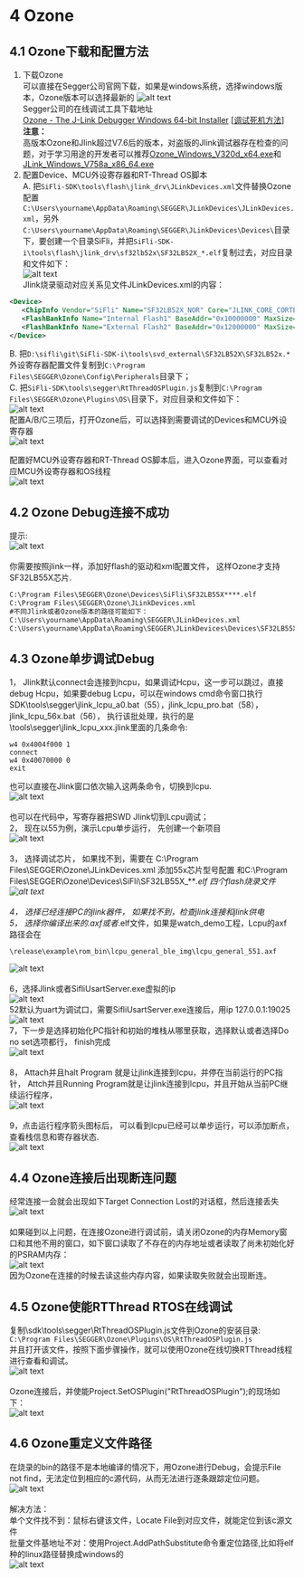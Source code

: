 # 4 Ozone
## 4.1 Ozone下载和配置方法
1. 下载Ozone<br>
可以直接在Segger公司官网下载，如果是windows系统，选择windows版本，Ozone版本可以选择最新的
![alt text](./assets/ozone013.png)<br> 
Segger公司的在线调试工具下载地址<br>
[Ozone - The J-Link Debugger Windows 64-bit Installer](https://www.segger.cn/downloads/jlink/#Ozone) [[调试死机方法](../tools/ozone.md#43Ozone单步调试Debug)]<br>
**注意：**<br>
高版本Ozone和Jlink超过V7.6后的版本，对盗版的Jlink调试器存在检查的问题，对于学习用途的开发者可以推荐[Ozone_Windows_V320d_x64.exe](https://www.segger.cn/downloads/jlink/Ozone_Windows_V320d_x64.exe)和[JLink_Windows_V758a_x86_64.exe](https://www.segger.cn/downloads/jlink/JLink_Windows_V758a_x86_64.exe)
 2. 配置Device、MCU外设寄存器和RT-Thread OS脚本<br> 
 A. 把`SiFli-SDK\tools\flash\jlink_drv\JLinkDevices.xml`文件替换Ozone配置`C:\Users\yourname\AppData\Roaming\SEGGER\JLinkDevices\JLinkDevices.xml`，另外`C:\Users\yourname\AppData\Roaming\SEGGER\JLinkDevices\Devices\`目录下，要创建一个目录SiFli，并把`SiFli-SDK-i\tools\flash\jlink_drv\sf32lb52x\SF32LB52X_*.elf`复制过去，对应目录和文件如下：<br> 
 ![alt text](./assets/ozone016.png)<br>
 Jlink烧录驱动对应关系见文件JLinkDevices.xml的内容：<br>
 ```xml
<Device>
    <ChipInfo Vendor="SiFli" Name="SF32LB52X_NOR" Core="JLINK_CORE_CORTEX_M33" WorkRAMAddr="0x20000000" WorkRAMSize="0x60000" />
    <FlashBankInfo Name="Internal Flash1" BaseAddr="0x10000000" MaxSize="0x8000000"  Loader="Devices/SiFli/SF32LB52X_INT_FLASH1.elf" LoaderType="FLASH_ALGO_TYPE_OPEN" AlwaysPresent="1"/>
    <FlashBankInfo Name="External Flash2" BaseAddr="0x12000000" MaxSize="0x8000000" Loader="Devices/SiFli/SF32LB52X_EXT_FLASH2.elf" LoaderType="FLASH_ALGO_TYPE_OPEN" AlwaysPresent="1"/>
</Device>
 ```
 B. 把`D:\sifli\git\SiFli-SDK-i\tools\svd_external\SF32LB52X\SF32LB52x.*`外设寄存器配置文件复制到`C:\Program Files\SEGGER\Ozone\Config\Peripherals`目录下；<br> 
 C. 把`SiFli-SDK\tools\segger\RtThreadOSPlugin.js`复制到`C:\Program Files\SEGGER\Ozone\Plugins\OS\`目录下，对应目录和文件如下：<br> 
![alt text](./assets/ozone017.png)<br> 
 配置A/B/C三项后，打开Ozone后，可以选择到需要调试的Devices和MCU外设寄存器<br> 
![alt text](./assets/ozone014.png)<br> 

 配置好MCU外设寄存器和RT-Thread OS脚本后，进入Ozone界面，可以查看对应MCU外设寄存器和OS线程<br> 
![alt text](./assets/ozone015.png)<br> 
## 4.2 Ozone Debug连接不成功
提示:<br>
![alt text](./assets/ozone001.png)<br>   
你需要按照jlink一样，添加好flash的驱动和xml配置文件， 这样Ozone才支持SF32LB55X芯片.<br>
```xml
C:\Program Files\SEGGER\Ozone\Devices\SiFli\SF32LB55X****.elf
C:\Program Files\SEGGER\Ozone\JLinkDevices.xml
#不同Jlink或者Ozone版本的路径可能如下：
C:\Users\yourname\AppData\Roaming\SEGGER\JLinkDevices.xml
C:\Users\yourname\AppData\Roaming\SEGGER\JLinkDevices\Devices\SF32LB55X****.elf
```
<a name="43Ozone单步调试Debug"></a>
## 4.3 Ozone单步调试Debug
1， Jlink默认connect会连接到hcpu，如果调试Hcpu，这一步可以跳过，直接debug Hcpu，如果要debug Lcpu，可以在windows cmd命令窗口执行SDK\tools\segger\jlink_lcpu_a0.bat（55），jlink_lcpu_pro.bat（58），jlink_lcpu_56x.bat（56）， 执行该批处理，执行的是\tools\segger\jlink_lcpu_xxx.jlink里面的几条命令:<br>
```
w4 0x4004f000 1
connect
w4 0x40070000 0 
exit
```
也可以直接在Jlink窗口依次输入这两条命令，切换到lcpu.<br>
![alt text](./assets/ozone002.png)<br>   
也可以在代码中，写寄存器把SWD Jlink切到Lcpu调试；<br>
2， 现在以55为例，演示Lcpu单步运行， 先创建一个新项目<br>
![alt text](./assets/ozone003.png)<br>    
3， 选择调试芯片，
如果找不到，需要在
C:\Program Files\SEGGER\Ozone\JLinkDevices.xml 添加55x芯片型号配置
和C:\Program Files\SEGGER\Ozone\Devices\SiFli\SF32LB55X_****.elf  四个flash烧录文件<br>
![alt text](./assets/ozone004.png)<br>    
4， 选择已经连接PC的jlink器件， 如果找不到，检查jlink连接和jlink供电<br>
5， 选择你编译出来的*.axf或者*.elf文件，如果是watch_demo工程，Lcpu的axf路径会在
```
\release\example\rom_bin\lcpu_general_ble_img\lcpu_general_551.axf
```
![alt text](./assets/ozone005.png)<br>    
6，选择Jlink或者SifliUsartServer.exe虚拟的ip<br> 
![alt text](./assets/ozone019.png)<br> 
52默认为uart为调试口，需要SifliUsartServer.exe连接后，用ip 127.0.0.1:19025
![alt text](./assets/ozone018.png)<br> 
7，下一步是选择初始化PC指针和初始的堆栈从哪里获取，选择默认或者选择Do no set选项都行， finish完成<br>
![alt text](./assets/ozone006.png)<br>    
8， Attach并且halt Program 就是让jlink连接到lcpu，并停在当前运行的PC指针，
Attch并且Running Program就是让jlink连接到lcpu，并且开始从当前PC继续运行程序，<br>
![alt text](./assets/ozone007.png)<br>    
9，点击运行程序箭头图标后， 可以看到lcpu已经可以单步运行，可以添加断点，查看栈信息和寄存器状态.<br>
![alt text](./assets/ozone008.png)<br>   
 
## 4.4 Ozone连接后出现断连问题
经常连接一会就会出现如下Target Connection Lost的对话框，然后连接丢失<br>
![alt text](./assets/ozone009.png)<br>    
如果碰到以上问题，在连接Ozone进行调试前，请关闭Ozone的内存Memory窗口和其他不用的窗口，如下窗口读取了不存在的内存地址或者读取了尚未初始化好的PSRAM内存：<br>
![alt text](./assets/ozone020.png)<br> 
因为Ozone在连接的时候去读这些内存内容，如果读取失败就会出现断连。<br>
## 4.5 Ozone使能RTThread RTOS在线调试
复制\sdk\tools\segger\RtThreadOSPlugin.js文件到Ozone的安装目录:<br>
`C:\Program Files\SEGGER\Ozone\Plugins\OS\RtThreadOSPlugin.js`<br>
并且打开该文件，按照下面步骤操作，就可以使用Ozone在线切换RTThread线程进行查看和调试。<br>
![alt text](./assets/ozone010.png)<br>    
Ozone连接后，并使能Project.SetOSPlugin("RtThreadOSPlugin");的现场如下：<br>
 ![alt text](./assets/ozone011.png)<br>    
## 4.6 Ozone重定义文件路径
在烧录的bin的路径不是本地编译的情况下，用Ozone进行Debug，会提示File not find，无法定位到相应的c源代码，从而无法进行逐条跟踪定位问题。<br>
![alt text](./assets/ozone012.png)<br>     
解决方法：<br>
单个文件找不到：鼠标右键该文件，Locate File到对应文件，就能定位到该c源文件<br>
批量文件基地址不对：使用Project.AddPathSubstitute命令重定位路径,比如将elf种的linux路径替换成windows的<br>
 ![alt text](./assets/Ozone_substitute.png)

